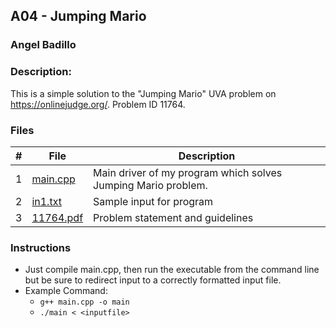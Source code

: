 ## A04 - Jumping Mario
### Angel Badillo
### Description:

This is a simple solution to the "Jumping Mario" UVA problem on https://onlinejudge.org/. Problem ID 11764.

### Files

| # | File                   | Description                                                   |
|:-:|------------------------|---------------------------------------------------------------|
| 1 | [main.cpp](main.cpp)   | Main driver of my program which solves Jumping Mario problem. |
| 2 | [in1.txt](in1.txt)     | Sample input for program                                      |
| 3 | [11764.pdf](11764.pdf) | Problem statement and guidelines                              |

### Instructions

- Just compile main.cpp, then run the executable from the command line but be sure to redirect
input to a correctly formatted input file.
- Example Command:
    - `g++ main.cpp -o main`
    - `./main < <inputfile>`